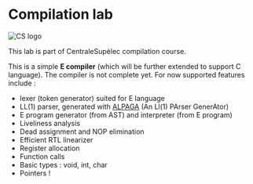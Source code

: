 # Compilation lab

![CS logo](https://www.centralesupelec.fr/sites/all/themes/cs_theme/medias/common/images/intro/logo.png)

This lab is part of CentraleSupélec compilation course.

This is a simple **E compiler** (which will be further extended to support C language).
The compiler is not complete yet. For now supported features include :
 - lexer (token generator) suited for E language
 - LL(1) parser, generated with [ALPAGA](https://gitlab-research.centralesupelec.fr/cidre-public/compilation/infosec-ecomp/-/tree/master/alpaga) (An Ll(1) PArser GenerAtor)
 - E program generator (from AST) and interpreter (from E program)
 - Liveliness analysis
 - Dead assignment and NOP elimination
 - Efficient RTL linearizer
 - Register allocation
 - Function calls
 - Basic types : void, int, char
 - Pointers !
